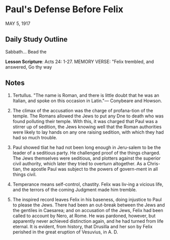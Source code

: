 # Paul's Defense Before Felix
MAY 5, 1917

## Daily Study Outline

Sabbath... Bead the

**Lesson Scripture**: Acts 24: 1-27. MEMORY VERSE: "Felix trembled, and answered, Go thy way

## Notes

1. Tertullus. "The name is Roman, and there is little doubt that he was an Italian, and spoke on this occasion in Latin."— Conybeare and Howson.

3. The climax of the accusation was the charge of profana-tion of the temple. The Romans allowed the Jews to put any Dne to death who was found polluting their temple. With this, it was charged that Paul was a stirrer up of sedition, the Jews knowing well that the Roman authorities were likely to lay hands on any one raising sedition, with which they had had so much trouble.

4. Paul showed tliat he had not been long enough in Jeru-salem to be the leader of a seditious party. He challenged proof of the things charged. The Jews themselves were seditious, and plotters against the superior civil authority, which later they tried to overturn altogether. As a Chris-tian, the apostle Paul was subject to the powers of govern-ment in all things civil.

5. Temperance means self-control, chastity. Felix was liv-ing a vicious life, and the terrors of the coming Judgment made him tremble.

6. The inspired record leaves Felix in his baseness, doing injustice to Paul to please the Jews. There had been an out-break between the Jews and the gentiles in Caesarea; and on accusation of the Jews, Felix had been called to account by Nero, at Rome. He was pardoned, however, but apparently never achieved distinction again, and he had turned from life eternal. It is evident, from history, that Drusilla and her son by Felix perished in the great eruption of Vesuvius, in A. D.
